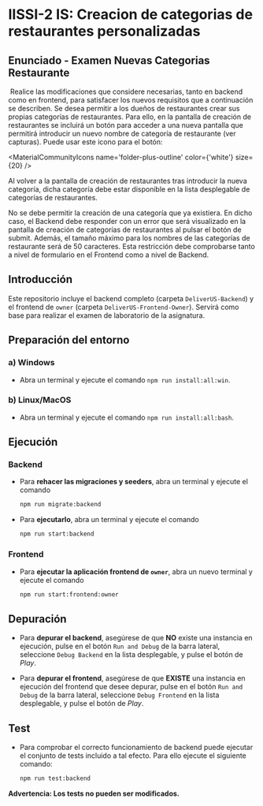 # IISSI-2 IS: Creacion de categorias de restaurantes personalizadas

## Enunciado - Examen Nuevas Categorias Restaurante

﻿
Realice las modificaciones que considere necesarias, tanto en backend como en frontend, para satisfacer los nuevos requisitos que a continuación se describen.
Se desea permitir a los dueños de restaurantes crear sus propias categorías de restaurantes. Para ello, en la pantalla de creación de restaurantes se incluirá un botón para acceder a una nueva pantalla que permitirá introducir un nuevo nombre de categoría de restaurante (ver capturas). Puede usar este icono para el botón:

<MaterialCommunityIcons name='folder-plus-outline' color={'white'} size={20} />

Al volver a la pantalla de creación de restaurantes tras introducir la nueva categoría, dicha categoría debe estar disponible en la lista desplegable de categorías de restaurantes.

No se debe permitir la creación de una categoría que ya existiera. En dicho caso, el Backend debe responder con un error que será visualizado en la pantalla de creación de categorías de restaurantes al pulsar el botón de submit. Además, el tamaño máximo para los nombres de las categorías de restaurante será de 50 caracteres. Esta restricción debe comprobarse tanto a nivel de formulario en el Frontend como a nivel de Backend.
## Introducción

Este repositorio incluye el backend completo (carpeta `DeliverUS-Backend`) y el frontend de `owner` (carpeta `DeliverUS-Frontend-Owner`). Servirá como base para realizar el examen de laboratorio de la asignatura.

## Preparación del entorno

### a) Windows

* Abra un terminal y ejecute el comando `npm run install:all:win`.

### b) Linux/MacOS

* Abra un terminal y ejecute el comando `npm run install:all:bash`.

## Ejecución

### Backend

* Para **rehacer las migraciones y seeders**, abra un terminal y ejecute el comando

    ```Bash
    npm run migrate:backend
    ```

* Para **ejecutarlo**, abra un terminal y ejecute el comando

    ```Bash
    npm run start:backend
    ```

### Frontend

* Para **ejecutar la aplicación frontend de `owner`**, abra un nuevo terminal y ejecute el comando

    ```Bash
    npm run start:frontend:owner
    ```

## Depuración

* Para **depurar el backend**, asegúrese de que **NO** existe una instancia en ejecución, pulse en el botón `Run and Debug` de la barra lateral, seleccione `Debug Backend` en la lista desplegable, y pulse el botón de *Play*.

* Para **depurar el frontend**, asegúrese de que **EXISTE** una instancia en ejecución del frontend que desee depurar, pulse en el botón `Run and Debug` de la barra lateral, seleccione `Debug Frontend` en la lista desplegable, y pulse el botón de *Play*.

## Test

* Para comprobar el correcto funcionamiento de backend puede ejecutar el conjunto de tests incluido a tal efecto. Para ello ejecute el siguiente comando:

    ```Bash
    npm run test:backend
    ```
**Advertencia: Los tests no pueden ser modificados.**
